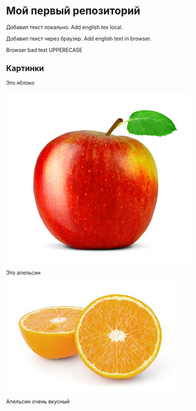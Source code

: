 # Мой первый репозиторий

Добавил текст локально. Add english tex local.

Добавил текст через браузер. Add english text in browser.


Browser bad text
UPPERECASE

## Картинки
Это яблоко

![яблоко](apple.jpg)

Это апельсин

![Апельсин](orange.jpg)

Апельсин очень вкусный